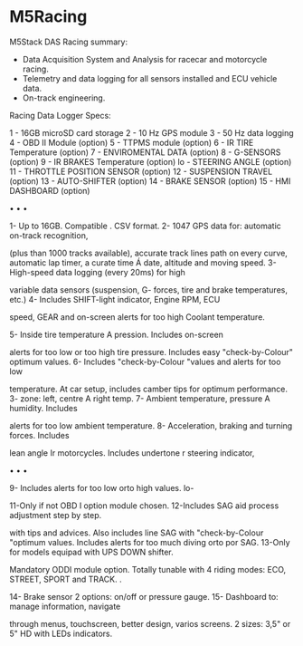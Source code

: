 # M5Racing
M5Stack DAS Racing summary:

 - Data Acquisition System and Analysis
 for racecar and motorcycle racing.
 - Telemetry and data logging for all sensors installed and ECU vehicle data.
 - On-track engineering.


Racing Data Logger Specs: 

1 - 16GB microSD card storage 
2 - 10 Hz GPS module
3 - 50 Hz data logging 
4 - OBD II Module (option) 
5 - TTPMS module (option) 
6 - IR TIRE Temperature (option) 
7 - ENVIROMENTAL DATA (option) 
8 - G-SENSORS (option) 
9 - IR BRAKES Temperature (option) 
lo - STEERING ANGLE (option) 
11 - THROTTLE POSITION SENSOR (option) 
12 - SUSPENSION TRAVEL (option) 
13 - AUTO-SHIFTER (option) 
14 - BRAKE SENSOR (option) 
15 - HMI DASHBOARD (option) 

• • • 

1- Up to 16GB. Compatible . CSV format. 2- 1047 GPS data for: automatic on-track recognition, 

(plus than 1000 tracks available), accurate track lines path on every curve, automatic lap timer, a curate time Á date, altitude and moving speed. 3- High-speed data logging (every 20ms) for high 

variable data sensors (suspension, G- forces, tire and brake temperatures, etc.) 4- Includes SHIFT-light indicator, Engine RPM, ECU 

speed, GEAR and on-screen alerts for too high Coolant temperature. 

5- Inside tire temperature A pression. Includes on-screen 

alerts for too low or too high tire pressure. Includes easy "check-by-Colour" optimum values. 6- Includes "check-by-Colour "values and alerts for too low 

temperature. At car setup, includes camber tips for optimum performance. 3- zone: left, centre A right temp. 7- Ambient temperature, pressure A humidity. Includes 

alerts for too low ambient temperature. 8- Acceleration, braking and turning forces. Includes 

lean angle Ir motorcycles. Includes undertone r steering indicator, 

• • • 

9- Includes alerts for too low orto high values. lo- 

11-Only if not OBD I option module chosen. 12-Includes SAG aid process adjustment step by step. 

with tips and advices. Also includes line SAG with "check-by-Colour "optimum values. Includes alerts for too much diving orto por SAG. 13-Only for models equipad with UPS DOWN shifter. 

Mandatory ODDI module option. Totally tunable with 4 riding modes: ECO, STREET, SPORT and TRACK. . 

14- Brake sensor 2 options: on/off or pressure gauge. 15- Dashboard to: manage information, navigate 

through menus, touchscreen, better design, varios screens. 2 sizes: 3,5" or 5" HD with LEDs indicators. 


